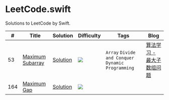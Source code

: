 # LeetCode.swift

Solutions to LeetCode by Swift.

| # | Title | Solution | Difficulty | Tags | Blog |
| --- | --- | --- | --- | --- | --- |
| 53 | [Maximum Subarray](https://leetcode.com/problems/maximum-subarray/description/) | [Solution](https://github.com/yeziahehe/LeetCode.swift/blob/master/LeetCode.swift/Solution/053_MaximumSubarray/MaximumSubarray.swift) | ![](https://img.shields.io/badge/%20Difficulty-Easy-brightgreen.svg) | `Array` `Divide and Conquer` `Dynamic Programming` | [算法学习 - 最大子数组问题](http://yeziahehe.com/2017/09/21/MaximumSubArray/) |
| 164 | [Maximum Gap](https://leetcode.com/problems/maximum-gap/description/) | [Solution](https://github.com/yeziahehe/LeetCode.swift/blob/master/LeetCode.swift/Solution/164_MaximumGap/MaximumGap.swift) | ![](https://img.shields.io/badge/%20Difficulty-Hard-red.svg) |  |  |
